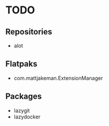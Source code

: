 # TODO
## Repositories
- alot

## Flatpaks
- com.mattjakeman.ExtensionManager

## Packages
- lazygit
- lazydocker
